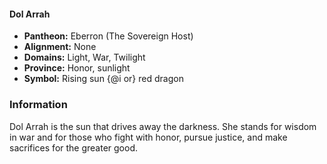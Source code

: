 #### Dol Arrah
- **Pantheon:** Eberron (The Sovereign Host)
- **Alignment:** None
- **Domains:** Light, War, Twilight
- **Province:** Honor, sunlight
- **Symbol:** Rising sun {@i or} red dragon
### Information

Dol Arrah is the sun that drives away the darkness. She stands for wisdom in war and for those who fight with honor, pursue justice, and make sacrifices for the greater good.